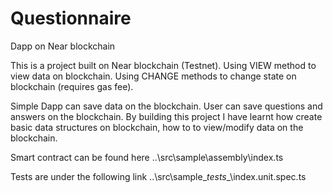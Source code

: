 # Questionnaire
Dapp on Near blockchain

This is a project built on Near blockchain (Testnet).
Using VIEW method to view data on blockchain.
Using CHANGE methods to change state on blockchain (requires gas fee).

Simple Dapp can save data on the blockchain. User can save questions and answers on the blockchain.
By building this project I have learnt how create basic data structures on blockchain, how to to view/modify data on the blockchain.

Smart contract can be found here
..\src\sample\assembly\index.ts

Tests are under the following link
..\src\sample\__tests__\index.unit.spec.ts
